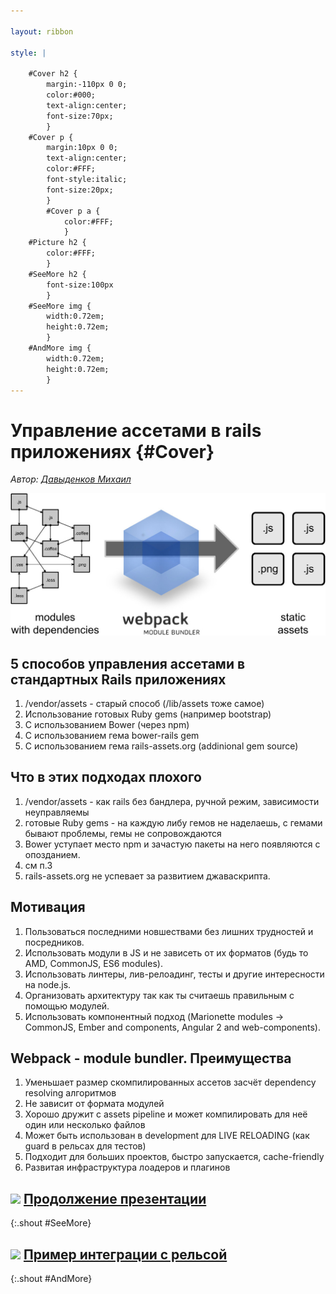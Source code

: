 ```yaml
---

layout: ribbon

style: |

    #Cover h2 {
        margin:-110px 0 0;
        color:#000;
        text-align:center;
        font-size:70px;
        }
    #Cover p {
        margin:10px 0 0;
        text-align:center;
        color:#FFF;
        font-style:italic;
        font-size:20px;
        }
        #Cover p a {
            color:#FFF;
            }
    #Picture h2 {
        color:#FFF;
        }
    #SeeMore h2 {
        font-size:100px
        }
    #SeeMore img {
        width:0.72em;
        height:0.72em;
        }
    #AndMore img {
        width:0.72em;
        height:0.72em;
        }
---
```


# Управление ассетами в rails приложениях {#Cover}

*Автор: [Давыденков Михаил](http://github.com/DavydenkovM/)*

![](pictures/webpack.jpg)

## 5 способов управления ассетами в стандартных Rails приложениях

1. /vendor/assets - старый способ (/lib/assets тоже самое)
2. Использование готовых Ruby gems (например bootstrap)
3. С использованием Bower (через npm)
4. С использованием гема bower-rails gem
5. С использованием гема rails-assets.org (addinional gem source)

## Что в этих подходах плохого

1. /vendor/assets - как rails без бандлера, ручной режим, зависимости неуправляемы
2. готовые Ruby gems - на каждую либу гемов не наделаешь, с гемами бывают проблемы, гемы не сопровождаются
3. Bower уступает место npm и зачастую пакеты на него появляются с опозданием.
4. см п.3
5. rails-assets.org не успевает за развитием джаваскрипта.

## Мотивация

1. Пользоваться последними новшествами без лишних трудностей и посредников.
2. Использовать модули в JS и не зависеть от их форматов (будь то AMD, CommonJS, ES6 modules).
3. Использовать линтеры, лив-релоадинг, тесты и другие интересности на node.js.
4. Организовать архитектуру так как ты считаешь правильным с помощью модулей.
5. Использовать компонентный подход (Marionette modules -> CommonJS, Ember and components, Angular 2 and web-components).

## Webpack - module bundler. Преимущества

1. Уменьшает размер скомпилированных ассетов засчёт dependency resolving алгоритмов
2. Не зависит от формата модулей
3. Хорошо дружит с assets pipeline и может компилировать для неё один или несколько файлов
4. Может быть использован в development для LIVE RELOADING (как guard в рельсах для тестов)
5. Подходит для больших проектов, быстро запускается, cache-friendly
6. Развитая инфраструктура лоадеров и плагинов

## ![](http://shwr.me/pictures/logo.svg) [Продолжение презентации](http://peerigon.github.io/presentations/2014-07-09-MNUG-webpack/#1)
{:.shout #SeeMore}

## ![](http://shwr.me/pictures/logo.svg) [Пример интеграции с рельсой](https://github.com/DavydenkovM/NTP.git)
{:.shout #AndMore}


